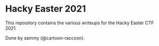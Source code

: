 # Hacky Easter 2021

This repository contains the various writeups for the Hacky Easter CTF 2021.

Done by sammy (@cartoon-raccoon).
